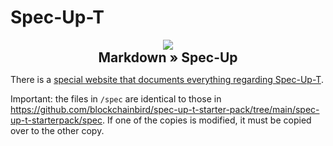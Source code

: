 # Spec-Up-T

<div align="center">

<img src="./specup_logo.png">

<h2 style="display: block; margin: 0 auto; text-align: center;">Markdown » Spec-Up</h2>
</div>

There is a [special website that documents everything regarding Spec-Up-T](https://blockchainbird.github.io/spec-up-t-website/).

Important: the files in `/spec` are identical to those in https://github.com/blockchainbird/spec-up-t-starter-pack/tree/main/spec-up-t-starterpack/spec. If one of the copies is modified, it must be copied over to the other copy.
